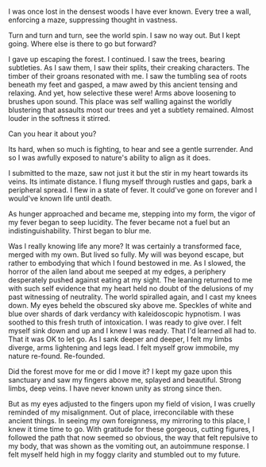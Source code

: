 I was once lost in the densest woods I have ever known. Every tree a wall, enforcing a maze, suppressing thought in vastness.

Turn and turn and turn, see the world spin. I saw no way out. But I kept going. Where else is there to go but forward?

I gave up escaping the forest. I continued. I saw the trees, bearing subtleties. As I saw them,
I saw their splits, their creaking characters. The timber of their groans resonated with me. I saw the tumbling
sea of roots beneath my feet and gasped, a maw awed by this ancient tensing and relaxing. And yet, how selective these were!
Arms above loosening to brushes upon sound. This place was self walling against the worldly blustering that assaults
most our trees and yet a subtlety remained. Almost louder in the softness it stirred.

Can you hear it about you?

Its hard, when so much is fighting, to hear and see a gentle surrender. And so I was awfully exposed to nature's ability to align as it does.

I submitted to the maze, saw not just it but the stir in my heart towards its veins. Its intimate distance. I flung myself through
rustles and gaps, bark a peripheral spread. I flew in a state of fever. It could've gone on forever and I would've known
life until death.

As hunger approached and became me, stepping into my form, the vigor of my fever began to seep
lucidity. The fever became not a fuel but an indistinguishability. Thirst began to blur me.

Was I really knowing life any more? It was certainly a transformed face, merged with my own. But lived so fully. My will was beyond escape, but rather
to embodying that which I found bestowed in me. As I slowed, the horror of the ailen land about me seeped at my edges,
a periphery desperately pushed against eating at my sight. The leaning returned to me with such self evidence that
my heart held no doubt of the delusions of my past witnessing of neutrality. The world spiralled again, and I cast my
knees down. My eyes beheld the obscured sky above me. Speckles of white and blue over shards of dark verdancy with kaleidoscopic
hypnotism. I was soothed to this fresh truth of intoxication. I was ready to give over. I felt myself sink down and up and I knew
I was ready. That I'd learned all had to. That it was OK to let go. As I sank deeper and deeper, I felt my limbs diverge, arms lightening and legs lead. I felt myself grow immobile,
my nature re-found. Re-founded.

Did the forest move for me or did I move it? I kept my gaze upon this sanctuary and saw my fingers above me, splayed
and beautiful. Strong limbs, deep veins. I have never known unity as strong since then.

But as my eyes adjusted to the fingers upon my field of vision, I was cruelly reminded of my misalignment. Out of place, irreconcilable with these ancient things. In seeing my own foreignness, my mirroring to this place, I knew it time time to go. With gratitude for these
gorgeous, cutting figures, I followed the path that now seemed so obvious, the way that felt repulsive to my body, that was shown as the vomiting out, an autoimmune response. I felt myself held high in my foggy clarity and stumbled out to my future.

